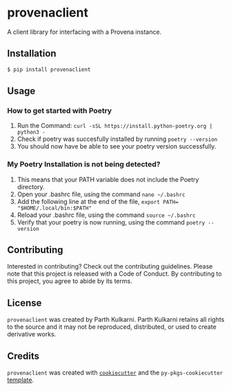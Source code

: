 # provenaclient

A client library for interfacing with a Provena instance.

## Installation

```bash
$ pip install provenaclient
```

## Usage

### How to get started with Poetry

1) Run the Command: `curl -sSL https://install.python-poetry.org | python3 -`
2) Check if poetry was succesfully installed by running `poetry --version`
3) You should now have be able to see your poetry version successfully. 

### My Poetry Installation is not being detected?
1) This means that your PATH variable does not include the Poetry directory. 
2) Open your .bashrc file, using the command `nano ~/.bashrc`
3) Add the following line at the end of the file, `export PATH= "$HOME/.local/bin:$PATH"`
4) Reload your .bashrc file, using the command `source ~/.bashrc`
5) Verify that your poetry is now running, using the command `poetry --version`



## Contributing

Interested in contributing? Check out the contributing guidelines. Please note that this project is released with a Code of Conduct. By contributing to this project, you agree to abide by its terms.

## License

`provenaclient` was created by Parth Kulkarni. Parth Kulkarni retains all rights to the source and it may not be reproduced, distributed, or used to create derivative works.

## Credits

`provenaclient` was created with [`cookiecutter`](https://cookiecutter.readthedocs.io/en/latest/) and the `py-pkgs-cookiecutter` [template](https://github.com/py-pkgs/py-pkgs-cookiecutter).
